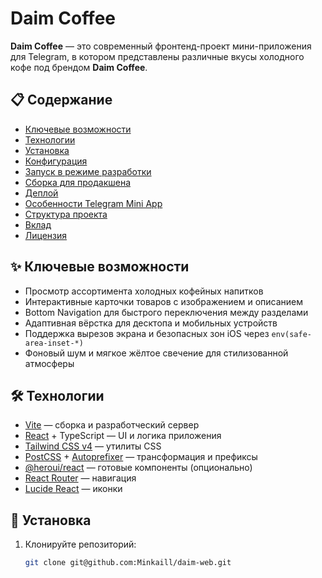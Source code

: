 # Daim Coffee

**Daim Coffee** — это современный фронтенд-проект мини-приложения для Telegram, в котором представлены различные вкусы холодного кофе под брендом **Daim Coffee**.

## 📋 Содержание

- [Ключевые возможности](#-ключевые-возможности)
- [Технологии](#-технологии)
- [Установка](#-установка)
- [Конфигурация](#-конфигурация)
- [Запуск в режиме разработки](#-запуск-в-режиме-разработки)
- [Сборка для продакшена](#-сборка-для-продакшена)
- [Деплой](#-деплой)
- [Особенности Telegram Mini App](#-особенности-telegram-mini-app)
- [Структура проекта](#-структура-проекта)
- [Вклад](#-вклад)
- [Лицензия](#-лицензия)

## ✨ Ключевые возможности

- Просмотр ассортимента холодных кофейных напитков  
- Интерактивные карточки товаров с изображением и описанием  
- Bottom Navigation для быстрого переключения между разделами  
- Адаптивная вёрстка для десктопа и мобильных устройств  
- Поддержка вырезов экрана и безопасных зон iOS через `env(safe-area-inset-*)`  
- Фоновый шум и мягкое жёлтое свечение для стилизованной атмосферы  

## 🛠 Технологии

- [Vite](https://vitejs.dev/) — сборка и разработческий сервер  
- [React](https://react.dev/) + TypeScript — UI и логика приложения  
- [Tailwind CSS v4](https://tailwindcss.com/) — утилиты CSS  
- [PostCSS](https://postcss.org/) + [Autoprefixer](https://github.com/postcss/autoprefixer) — трансформация и префиксы  
- [@heroui/react](https://github.com/hero-ui) — готовые компоненты (опционально)  
- [React Router](https://reactrouter.com/) — навигация  
- [Lucide React](https://lucide.dev/) — иконки  

## 🚀 Установка

1. Клонируйте репозиторий:
   ```bash
   git clone git@github.com:Minkaill/daim-web.git
